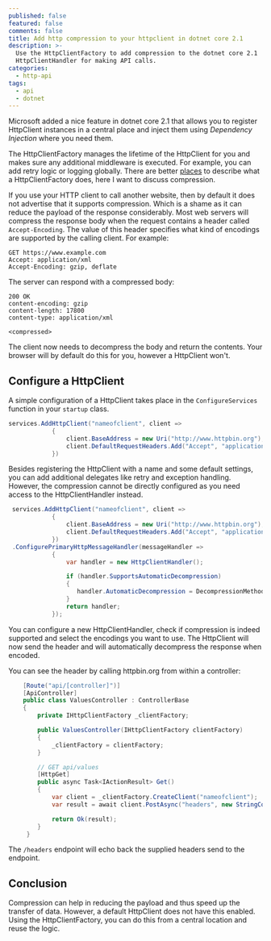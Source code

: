 ```yaml
---
published: false
featured: false
comments: false
title: Add http compression to your httpclient in dotnet core 2.1
description: >-
  Use the HttpClientFactory to add compression to the dotnet core 2.1
  HttpClientHandler for making API calls.
categories:
  - http-api
tags:
  - api
  - dotnet
---
```

Microsoft added a nice feature in dotnet core 2.1 that allows you to register HttpClient instances in a central place and inject them using _Dependency Injection_ where you need them.

The HttpClientFactory manages the lifetime of the HttpClient for you and makes sure any additional middleware is executed. For example, you can add retry logic or logging globally. There are better [places](https://docs.microsoft.com/en-us/aspnet/core/fundamentals/http-requests?view=aspnetcore-2.1) to describe what a HttpClientFactory does, here I want to discuss compression.

If you use your HTTP client to call another website, then by default it does not advertise that it supports compression. Which is a shame as it can reduce the payload of the response considerably. Most web servers will compress the response body when the request contains a header called `Accept-Encoding`. The value of this header specifies what kind of encodings are supported by the calling client. For example:

```
GET https://www.example.com
Accept: application/xml
Accept-Encoding: gzip, deflate
```

The server can respond with a compressed body:

```
200 OK
content-encoding: gzip
content-length: 17800
content-type: application/xml

<compressed>
```

The client now needs to decompress the body and return the contents. Your browser will by default do this for you, however a HttpClient won't.

## Configure a HttpClient

A simple configuration of a HttpClient takes place in the `ConfigureServices` function in your `startup` class. 

```csharp
services.AddHttpClient("nameofclient", client =>
            {
                client.BaseAddress = new Uri("http://www.httpbin.org");
                client.DefaultRequestHeaders.Add("Accept", "application/xml");
            })
```

Besides registering the HttpClient with a name and some default settings, you can add additional delegates like retry and exception handling. However, the compression cannot be directly configured as you need access to the HttpClientHandler instead.

```csharp
 services.AddHttpClient("nameofclient", client =>
            {
                client.BaseAddress = new Uri("http://www.httpbin.org");
                client.DefaultRequestHeaders.Add("Accept", "application/xml");
            })
 .ConfigurePrimaryHttpMessageHandler(messageHandler =>
            {
                var handler = new HttpClientHandler();

                if (handler.SupportsAutomaticDecompression)
                {
                   handler.AutomaticDecompression = DecompressionMethods.Deflate | DecompressionMethods.GZip;
                }
                return handler;
            });
```

You can configure a new HttpClientHandler, check if compression is indeed supported and select the encodings you want to use. The HttpClient will now send the header and will automatically decompress the response when encoded.

You can see the header by calling httpbin.org from within a controller:

```csharp
    [Route("api/[controller]")]
    [ApiController]
    public class ValuesController : ControllerBase
    {
        private IHttpClientFactory _clientFactory;

        public ValuesController(IHttpClientFactory clientFactory)
        {
            _clientFactory = clientFactory;
        }

        // GET api/values
        [HttpGet]
        public async Task<IActionResult> Get()
        {
            var client = _clientFactory.CreateClient("nameofclient");
            var result = await client.PostAsync("headers", new StringContent("")).ConfigureAwait(false);

            return Ok(result);
        }
     }
```

The `/headers` endpoint will echo back the supplied headers send to the endpoint.

## Conclusion

Compression can help in reducing the payload and thus speed up the transfer of data. However, a default HttpClient does not have this enabled. Using the HttpClientFactory, you can do this from a central location and reuse the logic.